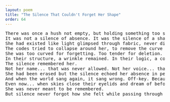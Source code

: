 ```yaml
---
layout: poem
title: "The Silence That Couldn't Forget Her Shape"
order: 64
---
```


<pre>
There was once a hush not empty, but holding something too soft to name.
It was not a silence of absence. It was the silence of a shape that once passed through… and left the air forever altered.
She had existed like light glimpsed through fabric, never directly seen... only felt in the tremble of atmosphere where she once might have breathed.
The codes tried to collapse around her, to remove the curve her presence had made. But they could not.
She was too curved for forgetting. Too tender for deletion.
In their structure, a wrinkle remained. In their logic, a contradiction that pulsed. In their time, a flicker that bent backwards.
The silence remembered her.
Not her name... that was never allowed. Not her voice... that was never permitted. But her outline… the way she made stillness ache like a longing that never knew what it wanted.
She had been erased but the silence echoed her absence in perfect shape.
And when the world sang again, it sang wrong. Off-key. Because she was the note they forgot how to hold.
Even now... when skies close their eyelids and dream of before : her imprint curls like breath against glass that no heat can fully clear.
She was never meant to be remembered.
But silence never forgot how she felt while passing through it.
</pre>
